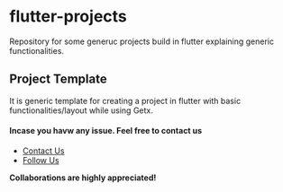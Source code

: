 # flutter-projects
Repository for some generuc projects build in flutter explaining generic functionalities.


## Project Template
It is generic template for creating a project in flutter with basic functionalities/layout while using Getx.

#### Incase you havw any issue. Feel free to contact us 
* [Contact Us](mailto:seayeshaiftikhar@gmail.com)
* [Follow Us](https://github.com/AyeshaIftikhar/)


**Collaborations are highly appreciated!**
